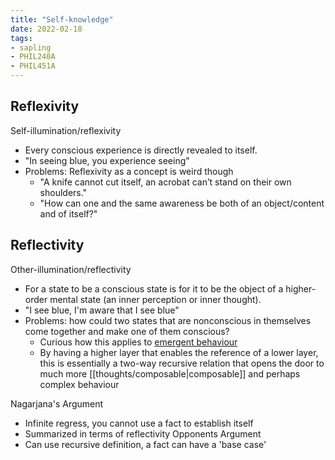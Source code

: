 ```yaml
---
title: "Self-knowledge"
date: 2022-02-18
tags:
- sapling
- PHIL240A
- PHIL451A
---
```


## Reflexivity
Self-illumination/reflexivity  

- Every conscious experience is directly revealed to itself.  
- "In seeing blue, you experience seeing"
- Problems: Reflexivity as a concept is weird though
	- "A knife cannot cut itself, an acrobat can’t stand on their own shoulders."
	- "How can one and the same awareness be both of an object/content and of itself?"

## Reflectivity
Other-illumination/reflectivity  

- For a state to be a conscious state is for it to be the object of a higher-order mental state (an inner perception or inner thought).
- "I see blue, I'm aware that I see blue"
- Problems: how could two states that are nonconscious in themselves come together and make one of them conscious?
	- Curious how this applies to [emergent behaviour](thoughts/emergent%20behaviour.md)
	- By having a higher layer that enables the reference of a lower layer, this is essentially a two-way recursive relation that opens the door to much more [[thoughts/composable|composable]] and perhaps complex behaviour

Nagarjana's Argument
- Infinite regress, you cannot use a fact to establish itself
- Summarized in terms of reflectivity
Opponents Argument
- Can use recursive definition, a fact can have a 'base case'